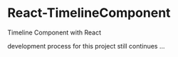 # React-TimelineComponent
Timeline Component with React

development process for this project still continues ...
